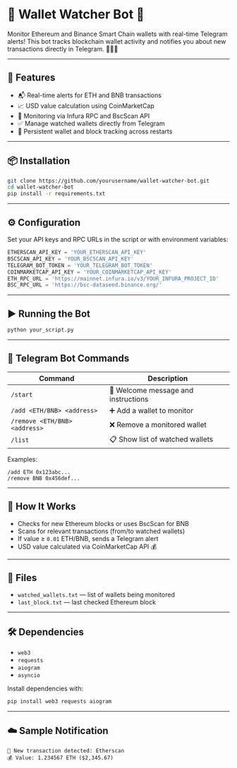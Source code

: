 # 💸 Wallet Watcher Bot 📲

Monitor Ethereum and Binance Smart Chain wallets with real-time Telegram alerts!
This bot tracks blockchain wallet activity and notifies you about new transactions directly in Telegram. 👷‍♂️🚀

---

## 🔧 Features

* 📬 Real-time alerts for ETH and BNB transactions
* 📈 USD value calculation using CoinMarketCap
* 🛁 Monitoring via Infura RPC and BscScan API
* ✅ Manage watched wallets directly from Telegram
* 💾 Persistent wallet and block tracking across restarts

---

## 📦 Installation

```bash
git clone https://github.com/yourusername/wallet-watcher-bot.git
cd wallet-watcher-bot
pip install -r requirements.txt
```

---

## ⚙️ Configuration

Set your API keys and RPC URLs in the script or with environment variables:

```python
ETHERSCAN_API_KEY = 'YOUR_ETHERSCAN_API_KEY'
BSCSCAN_API_KEY = 'YOUR_BSCSCAN_API_KEY'
TELEGRAM_BOT_TOKEN = 'YOUR_TELEGRAM_BOT_TOKEN'
COINMARKETCAP_API_KEY = 'YOUR_COINMARKETCAP_API_KEY'
ETH_RPC_URL = 'https://mainnet.infura.io/v3/YOUR_INFURA_PROJECT_ID'
BSC_RPC_URL = 'https://bsc-dataseed.binance.org/'
```

---

## ▶️ Running the Bot

```bash
python your_script.py
```

---

## 💬 Telegram Bot Commands

| Command                       | Description                         |
| ----------------------------- | ----------------------------------- |
| `/start`                      | 👋 Welcome message and instructions |
| `/add <ETH/BNB> <address>`    | ➕ Add a wallet to monitor           |
| `/remove <ETH/BNB> <address>` | ❌ Remove a monitored wallet         |
| `/list`                       | 📋 Show list of watched wallets     |

Examples:

```
/add ETH 0x123abc...
/remove BNB 0x456def...
```

---

## 🧠 How It Works

* Checks for new Ethereum blocks or uses BscScan for BNB
* Scans for relevant transactions (from/to watched wallets)
* If value ≥ `0.01` ETH/BNB, sends a Telegram alert
* USD value calculated via CoinMarketCap API 💰

---

## 📂 Files

* `watched_wallets.txt` — list of wallets being monitored
* `last_block.txt` — last checked Ethereum block

---

## 🛠️ Dependencies

* `web3`
* `requests`
* `aiogram`
* `asyncio`

Install dependencies with:

```bash
pip install web3 requests aiogram
```

---

## ☁️ Sample Notification

```
📢 New transaction detected: Etherscan
💰 Value: 1.234567 ETH ($2,345.67)
```
